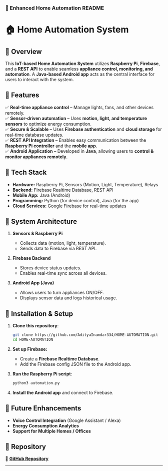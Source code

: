 



### **📌 Enhanced Home Automation README**

# 🏠 Home Automation System

## 🔹 Overview
This **IoT-based Home Automation System** utilizes **Raspberry Pi**, **Firebase**, and a **REST API** to enable seamless **appliance control, monitoring, and automation**. A **Java-based Android app** acts as the central interface for users to interact with the system.

## 🔹 Features
✅ **Real-time appliance control** – Manage lights, fans, and other devices remotely.  
✅ **Sensor-driven automation** – Uses **motion, light, and temperature sensors** to optimize energy consumption.  
✅ **Secure & Scalable** – Uses **Firebase authentication** and **cloud storage** for real-time database updates.  
✅ **REST API Integration** – Enables easy communication between the **Raspberry Pi controller** and the **mobile app**.  
✅ **Android Application** – Developed in **Java**, allowing users to **control & monitor appliances remotely**.  

## 🔹 Tech Stack
- **Hardware:** Raspberry Pi, Sensors (Motion, Light, Temperature), Relays
- **Backend:** Firebase Realtime Database, REST API
- **Mobile App:** Java (Android)
- **Programming:** Python (for device control), Java (for the app)
- **Cloud Services:** Google Firebase for real-time updates

## 🔹 System Architecture
1. **Sensors & Raspberry Pi**
   - Collects data (motion, light, temperature).
   - Sends data to Firebase via REST API.

2. **Firebase Backend**
   - Stores device status updates.
   - Enables real-time sync across all devices.

3. **Android App (Java)**
   - Allows users to turn appliances ON/OFF.
   - Displays sensor data and logs historical usage.

## 🔹 Installation & Setup
1. **Clone this repository**:
   ```bash
   git clone https://github.com/AdityaInamdar334/HOME-AUTOMATION.git
   cd HOME-AUTOMATION
   ```
2. **Set up Firebase:**
   - Create a **Firebase Realtime Database**.
   - Add the Firebase config JSON file to the Android app.

3. **Run the Raspberry Pi script**:
   ```bash
   python3 automation.py
   ```
4. **Install the Android app** and connect to Firebase.

## 🔹 Future Enhancements
- **Voice Control Integration** (Google Assistant / Alexa)
- **Energy Consumption Analytics**
- **Support for Multiple Homes / Offices**

## 🔹 Repository
🔗 **[GitHub Repository](https://github.com/AdityaInamdar334/HOME-AUTOMATION)**

---
